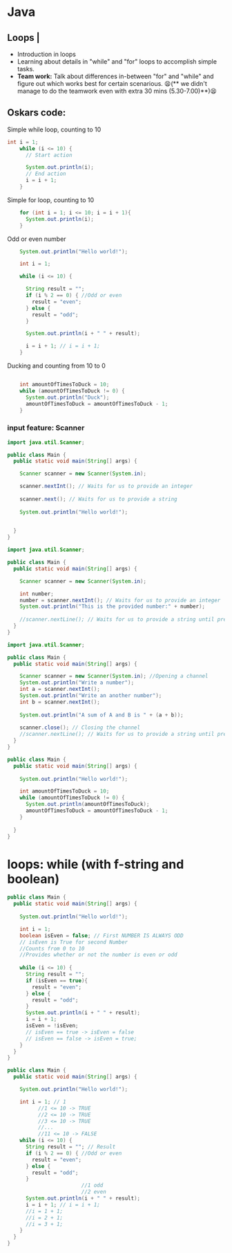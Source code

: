 # Java
## Loops |

- Introduction in loops
- Learning about details in "while" and "for" loops to accomplish simple tasks.
- __Team work:__ Talk about differences in-between "for" and "while" and figure out which works best for certain scenarious. 😫(** we didn't manage to do the teamwork even with extra 30 mins (5.30-7.00)**)😫


## Oskars code:
Simple while loop, counting to 10

```java
int i = 1;
    while (i <= 10) {
      // Start action

      System.out.println(i);
      // End action
      i = i + 1;
    }
```

Simple for loop, counting to 10
```java
    for (int i = 1; i <= 10; i = i + 1){
      System.out.println(i);
    }
```

Odd or even number
```java
    System.out.println("Hello world!");

    int i = 1;

    while (i <= 10) {

      String result = ""; 
      if (i % 2 == 0) { //Odd or even
        result = "even";
      } else {
        result = "odd";
      }

      System.out.println(i + " " + result);

      i = i + 1; // i = i + 1;
    }
```

Ducking and counting from 10 to 0
```java

    int amountOfTimesToDuck = 10;
    while (amountOfTimesToDuck != 0) {
      System.out.println("Duck");
      amountOfTimesToDuck = amountOfTimesToDuck - 1;
    }
```
### input feature: Scanner

```java
import java.util.Scanner;

public class Main {
  public static void main(String[] args) {

    Scanner scanner = new Scanner(System.in);

    scanner.nextInt(); // Waits for us to provide an integer
    
    scanner.next(); // Waits for us to provide a string
    
    System.out.println("Hello world!");

    
  }
}

```

```java
import java.util.Scanner;

public class Main {
  public static void main(String[] args) {

    Scanner scanner = new Scanner(System.in);

    int number;
    number = scanner.nextInt(); // Waits for us to provide an integer
    System.out.println("This is the provided number:" + number);
    
    //scanner.nextLine(); // Waits for us to provide a string until pressed enter 
  }
}
```

```java
import java.util.Scanner;

public class Main {
  public static void main(String[] args) {

    Scanner scanner = new Scanner(System.in); //Opening a channel
    System.out.println("Write a number");
    int a = scanner.nextInt();
    System.out.println("Write an another number");
    int b = scanner.nextInt();
    
    System.out.println("A sum of A and B is " + (a + b));
    
    scanner.close(); // Closing the channel
    //scanner.nextLine(); // Waits for us to provide a string until pressed enter 
  }
}
```

```java
public class Main {
  public static void main(String[] args) {
    
    System.out.println("Hello world!");

    int amountOfTimesToDuck = 10;
    while (amountOfTimesToDuck != 0) {
      System.out.println(amountOfTimesToDuck);
      amountOfTimesToDuck = amountOfTimesToDuck - 1;
    }
    
  }
}
```

# loops: while (with f-string and boolean)
```java
public class Main {
  public static void main(String[] args) {
    
    System.out.println("Hello world!");

    int i = 1; 
    boolean isEven = false; // First NUMBER IS ALWAYS ODD
    // isEven is True for second Number
    //Counts from 0 to 10
    //Provides whether or not the number is even or odd
    
    while (i <= 10) {
      String result = "";
      if (isEven == true){
        result = "even";
      } else {
        result = "odd";
      }
      System.out.println(i + " " + result);
      i = i + 1;
      isEven = !isEven; 
      // isEven == true -> isEven = false
      // isEven == false -> isEven = true;
    }
  }
}
```
```java
public class Main {
  public static void main(String[] args) {

    System.out.println("Hello world!");

    int i = 1; // 1
          //1 <= 10 -> TRUE
          //2 <= 10 -> TRUE
          //3 <= 10 -> TRUE
          //...
          //11 <= 10 -> FALSE
    while (i <= 10) {
      String result = ""; // Result
      if (i % 2 == 0) { //Odd or even
        result = "even";
      } else {
        result = "odd";
      }
                        //1 odd
                        //2 even
      System.out.println(i + " " + result);
      i = i + 1; // i = i + 1;
      //i = 1 + 1;
      //i = 2 + 1;
      //i = 3 + 1;
    }
  }
}
```
